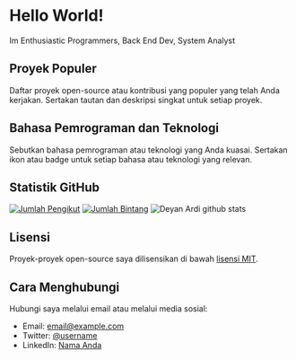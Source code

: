 # Hello World!
Im Enthusiastic Programmers, Back End Dev, System Analyst
## Proyek Populer

Daftar proyek open-source atau kontribusi yang populer yang telah Anda kerjakan. Sertakan tautan dan deskripsi singkat untuk setiap proyek.

## Bahasa Pemrograman dan Teknologi

Sebutkan bahasa pemrograman atau teknologi yang Anda kuasai. Sertakan ikon atau badge untuk setiap bahasa atau teknologi yang relevan.

## Statistik GitHub

[![Jumlah Pengikut](https://img.shields.io/github/followers/username?style=social)](https://github.com/deyan-ardi)
[![Jumlah Bintang](https://img.shields.io/github/stars/username/repo?style=social)](https://github.com/deyan-ardi/repo)
![Deyan Ardi github stats](https://github-readme-stats.vercel.app/api?username=deyan-ardi)
## Lisensi

Proyek-proyek open-source saya dilisensikan di bawah [lisensi MIT](LICENSE).

## Cara Menghubungi

Hubungi saya melalui email atau melalui media sosial:

- Email: [email@example.com](mailto:email@example.com)
- Twitter: [@username](https://twitter.com/username)
- LinkedIn: [Nama Anda](https://www.linkedin.com/in/username)


      
